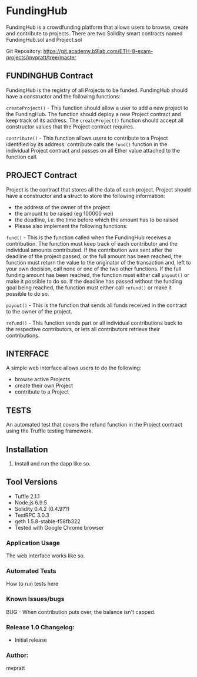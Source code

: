 # FundingHub

FundingHub is a crowdfunding platform that allows users to browse, create and contribute to projects.  There are two Solidity smart contracts named FundingHub.sol and Project.sol 

Git Repository:
https://git.academy.b9lab.com/ETH-8-exam-projects/mvpratt/tree/master

## FUNDINGHUB Contract

FundingHub is the registry of all Projects to be funded. FundingHub should have a constructor and the following functions:

`createProject()` - This function should allow a user to add a new project to the FundingHub. The function should deploy a new Project contract and keep track of its address. The `createProject()` function should accept all constructor values that the Project contract requires.

`contribute()` - This function allows users to contribute to a Project identified by its address. contribute calls the `fund()` function in the individual Project contract and passes on all Ether value attached to the function call.


## PROJECT Contract

Project is the contract that stores all the data of each project. Project should have a constructor and a struct to store the following information:

* the address of the owner of the project
* the amount to be raised (eg 100000 wei)
* the deadline, i.e. the time before which the amount has to be raised
* Please also implement the following functions:

`fund()` - This is the function called when the FundingHub receives a contribution. The function must keep track of each contributor and the individual amounts contributed. If the contribution was sent after the deadline of the project passed, or the full amount has been reached, the function must return the value to the originator of the transaction and, left to your own decision, call none or one of the two other functions. If the full funding amount has been reached, the function must either call `payout()` or make it possible to do so. If the deadline has passed without the funding goal being reached, the function must either call `refund()` or make it possible to do so.

`payout()` - This is the function that sends all funds received in the contract to the owner of the project.

`refund()` - This function sends part or all individual contributions back to the respective contributors, or lets all contributors retrieve their contributions.


## INTERFACE

A simple web interface allows users to do the following:

* browse active Projects
* create their own Project
* contribute to a Project


## TESTS

An automated test that covers the refund function in the Project contract using the Truffle testing framework. 


## Installation

1. Install and run the dapp like so.


## Tool Versions

 * Tuffle 2.1.1
 * Node.js 6.9.5
 * Solidity 0.4.2   (0.4.9??)
 * TestRPC 3.0.3
 * geth 1.5.8-stable-f58fb322
 * Tested with Google Chrome browser

### Application Usage

The web interface works like so.

### Automated Tests

How to run tests here

### Known Issues/bugs
  BUG - When contribution puts over, the balance isn't capped.


### Release 1.0 Changelog:

* Initial release


### Author:

mvpratt
